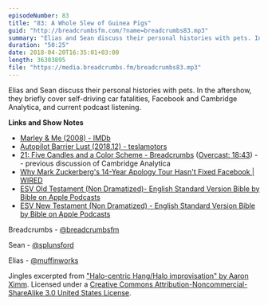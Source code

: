 ```yaml
---
episodeNumber: 83
title: "83: A Whole Slew of Guinea Pigs"
guid: "http://breadcrumbsfm.com/?name=breadcrumbs83.mp3"
summary: "Elias and Sean discuss their personal histories with pets. In the aftershow, they briefly cover self-driving car fatalities, Facebook and Cambridge Analytica, and current podcast listening."
duration: "50:25"
date: 2018-04-20T16:35:01+03:00
length: 36303895
file: "https://media.breadcrumbs.fm/breadcrumbs83.mp3"
---
```

Elias and Sean discuss their personal histories with pets. In the aftershow, they briefly cover self-driving car fatalities, Facebook and Cambridge Analytica, and current podcast listening.

**Links and Show Notes**
- [Marley & Me (2008) - IMDb](http://www.imdb.com/title/tt0822832/)
- [Autopilot Barrier Lust (2018.12) - teslamotors](https://www.reddit.com/r/teslamotors/comments/8a0jfh/autopilot_barrier_lust_201812/)
- [21: Five Candles and a Color Scheme - Breadcrumbs](http://breadcrumbsfm.com/?name=breadcrumbs21.mp3) ([Overcast: 18:43](https://overcast.fm/+LlyqU68fU/18:43)) -- previous discussion of Cambridge Analytica
- [Why Mark Zuckerberg's 14-Year Apology Tour Hasn't Fixed Facebook | WIRED](https://www.wired.com/story/why-zuckerberg-15-year-apology-tour-hasnt-fixed-facebook/)
- [ESV Old Testament (Non Dramatized)- English Standard Version Bible by Bible on Apple Podcasts](https://itunes.apple.com/us/podcast/esv-old-testament-non-dramatized-english-standard-version/id1281645771?mt=2)
- [ESV New Testament (Non Dramatized) - English Standard Version Bible by Bible on Apple Podcasts](https://itunes.apple.com/us/podcast/esv-new-testament-non-dramatized-english-standard-version/id1281642227?mt=2)

Breadcrumbs - [@breadcrumbsfm](https://twitter.com/breadcrumbsfm)

Sean - [@splunsford](https://twitter.com/splunsford)

Elias - [@muffinworks](https://twitter.com/muffinworks)

Jingles excerpted from ["Halo-centric Hang/Halo improvisation" by Aaron Ximm](http://freemusicarchive.org/music/aaron_ximm/handpans_and_the_hang/). Licensed under a [Creative Commons Attribution-Noncommercial-ShareAlike 3.0 United States License](http://creativecommons.org/licenses/by-nc-sa/3.0/us/).